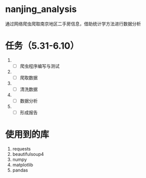 # nanjing_analysis
通过网络爬虫爬取南京地区二手房信息，借助统计学方法进行数据分析

# 任务（5.31-6.10）
  
1. - [ ] 爬虫程序编写与测试
2. - [ ] 爬取数据
3. - [ ] 清洗数据
4. - [ ] 数据分析
5. - [ ] 形成报告

# 使用到的库
1. requests
2. beautifulsoup4
3. numpy
4. matplotlib
5. pandas